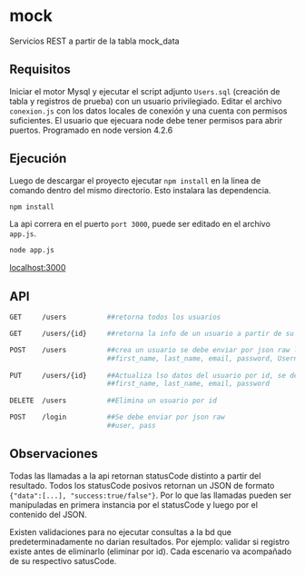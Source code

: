 # mock
Servicios REST a partir de la tabla mock_data

## Requisitos
Iniciar el motor Mysql y ejecutar el script adjunto `Users.sql` (creación de tabla y registros de prueba) con un usuario privilegiado.
Editar el archivo `conexion.js` con los datos locales de conexión y una cuenta con permisos suficientes.
El usuario que ejecuara node debe tener permisos para abrir puertos.
Programado en node version 4.2.6

## Ejecución
Luego de descargar el proyecto ejecutar `npm install` en la linea de comando dentro del mismo directorio. Esto instalara las dependencia.

```sh
npm install
```
La api correra en el puerto `port 3000`, puede ser editado en el archivo `app.js`.
```sh
node app.js
```
[localhost:3000](http://localhost:3000/)

## API
```sh
GET     /users          ##retorna todos los usuarios

GET     /users/{id}     ##retorna la info de un usuario a partir de su id

POST    /users          ##crea un usuario se debe enviar por json raw los datos
                        ##first_name, last_name, email, password, Username
                        
PUT     /users/{id}     ##Actualiza lso datos del usuario por id, se debe enviar por json raw los nuevos datos
                        ##first_name, last_name, email, password
                        
DELETE  /users          ##Elimina un usuario por id

POST    /login          ##Se debe enviar por json raw
                        ##user, pass
```

## Observaciones

Todas las llamadas a la api retornan statusCode distinto a partir del resultado.
Todos los statusCode posivos retornan un JSON de formato  `{"data":[...], "success:true/false"}`. Por lo que las llamadas pueden ser manipuladas en primera instancia por el statusCode y luego por el contenido del JSON.

Existen validaciones para no ejecutar consultas a la bd que predeterminadamente no darian resultados. Por ejemplo: validar si registro existe antes de eliminarlo (eliminar por id). Cada escenario va acompañado de su respectivo satusCode.
